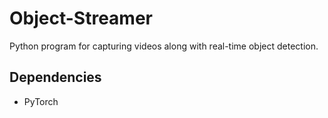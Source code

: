 # Object-Streamer
Python program for capturing videos along with real-time object detection.

## Dependencies

<ul>
<li>PyTorch</li>
</ul>
